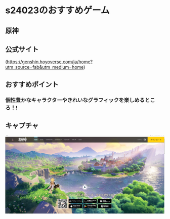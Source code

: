# s24023のおすすめゲーム

## 原神

## 公式サイト
(https://genshin.hoyoverse.com/ja/home?utm_source=fab&utm_medium=home)

## おすすめポイント
### 個性豊かなキャラクターやきれいなグラフィックを楽しめるところ！!

## キャプチャ
![写真](./Genkami.png)
